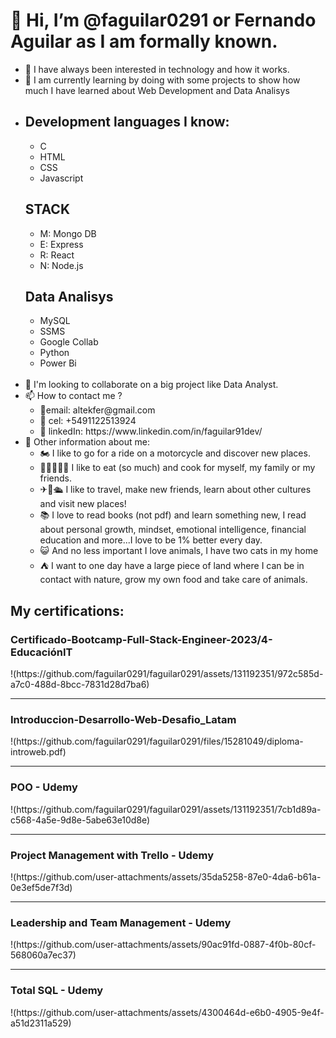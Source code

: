 

<h1>👋 Hi, I’m @faguilar0291 or Fernando Aguilar as I am formally known.</h1>
<ul>
      <li>👀 I have always been interested in technology and how it works.</li>
      <li>🌱 I am currently learning by doing with some projects to show 
      how much I have learned about Web Development and Data Analisys</li>
	<li>
		<h2>Development languages I know:</h2>
		<ul>
			<li>C</li>
			<li>HTML</li>
			<li>CSS</li>
			<li>Javascript</li>
		</ul>
		<h2>STACK</h2>
		<ul>
			<li>M: Mongo DB</li>
			<li>E: Express</li>
			<li>R: React</li>
			<li>N: Node.js</li>
		</ul>
		<h2>Data Analisys</h2>
		<ul>
			<li>MySQL</li>
			<li>SSMS</li>
			<li>Google Collab</li>
			<li>Python</li>
			<li>Power Bi</li>
		</ul>
	</li>
	</br>
      <li>💞️ I'm looking to collaborate on a big project like Data Analyst.</li>
      <li>📫 How to contact me ?
            <ul start="1">
                  <li>📧email: altekfer@gmail.com</li>
                  <li>📲 cel: +5491122513924</li>
                  <li>👔 linkedIn: https://www.linkedin.com/in/faguilar91dev/</li>
            </ul>
      </li>
      <li>💚 Other information about me: 
		<ul>
			<li>🏍 I like to go for a ride on a motorcycle and discover new places.</li>
			<li>🍕🍔🍟🥐🍜 I like to eat (so much) and cook for myself, my family or my friends.</li>
			<li>✈🚆🛳 I like to travel, make new friends, learn about other cultures and visit new places!</li>
			<li>📚 I love to read books (not pdf) and learn something new, I read about personal growth, mindset, 
          		emotional intelligence, financial education and more...I love to be 1% better every day.</li>
			<li>😺 And no less important I love animals, I have two cats in my home</li>
			<li>⛺ I want to one day have a large piece of land where I can be in contact with nature, grow my own food and take care of animals.</li>
		</ul>
      </li>
</ul>
<h2> My certifications:</h2>
<h3>Certificado-Bootcamp-Full-Stack-Engineer-2023/4-EducaciónIT</h3>
!(https://github.com/faguilar0291/faguilar0291/assets/131192351/972c585d-a7c0-488d-8bcc-7831d28d7ba6)
<hr>
<h3>Introduccion-Desarrollo-Web-Desafio_Latam</h3>
!(https://github.com/faguilar0291/faguilar0291/files/15281049/diploma-introweb.pdf)
<hr>
<h3>POO - Udemy</h3>
!(https://github.com/faguilar0291/faguilar0291/assets/131192351/7cb1d89a-c568-4a5e-9d8e-5abe63e10d8e)
<hr>
<h3>Project Management with Trello - Udemy</h3>
!(https://github.com/user-attachments/assets/35da5258-87e0-4da6-b61a-0e3ef5de7f3d)
<hr>
<h3>Leadership and Team Management - Udemy</h3>
!(https://github.com/user-attachments/assets/90ac91fd-0887-4f0b-80cf-568060a7ec37)
<hr>
<h3>Total SQL - Udemy</h3>
!(https://github.com/user-attachments/assets/4300464d-e6b0-4905-9e4f-a51d2311a529)
